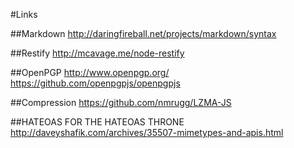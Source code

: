 #Links

##Markdown
http://daringfireball.net/projects/markdown/syntax

##Restify
http://mcavage.me/node-restify

##OpenPGP
http://www.openpgp.org/
https://github.com/openpgpjs/openpgpjs

##Compression
https://github.com/nmrugg/LZMA-JS

##HATEOAS FOR THE HATEOAS THRONE
http://daveyshafik.com/archives/35507-mimetypes-and-apis.html